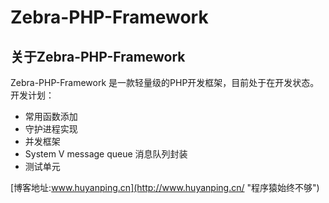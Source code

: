 Zebra-PHP-Framework
===================
关于Zebra-PHP-Framework
---------------
Zebra-PHP-Framework 是一款轻量级的PHP开发框架，目前处于在开发状态。
开发计划：
+ 常用函数添加
+ 守护进程实现
+ 并发框架
+ System V message queue 消息队列封装
+ 测试单元

[博客地址:www.huyanping.cn](http://www.huyanping.cn/ "程序猿始终不够")